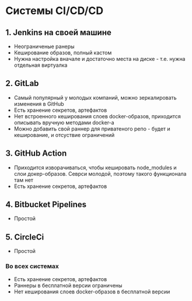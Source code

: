 # Системы CI/CD/CD

## 1. Jenkins на своей машине
- Неограниченые ранеры
- Кеширование образов, полный кастом
- Нужна настройка вначале и достаточно места на диске - т.е. нужна отдельная виртуалка

## 2. GitLab
- Самый популярный у молодых компаний, можно зеркалировать изменения в GitHub
- Есть хранение секретов, артефактов
- Нет встроенного кеширования слоев docker-образов, приходится описывать вручную методами docker-а
- Можно добавить свой раннер для приватеного репо - будет и кеширование, и отсуствие ограничений

## 3. GitHub Action
- Приходится изворачиваться, чтобы кешировать node_modules и слои докер-образов. Севрси молодой, поэтому такого функционала там нет
- Есть хранение секретов, артефактов

## 4. Bitbucket Pipelines
- Простой

## 5. CircleCi
- Простой

### Во всех системах
- Есть хранение секретов, артефактов
- Раннеры в бесплатной версии ограничены 
- Нет кеширования слоев docker-образов в бесплатной версии
